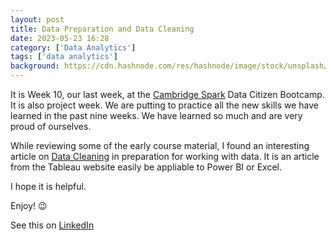 ```yaml
---
layout: post
title: Data Preparation and Data Cleaning
date: 2023-05-23 16:28
category: ['Data Analytics']
tags: ['data analytics']
background: https://cdn.hashnode.com/res/hashnode/image/stock/unsplash/oTvU7Zmteic/upload/4b8ad04ccc46a2c0f690d98e95cba7c3.jpeg?w=1600&h=840&fit=crop&crop=entropy&auto=compress,format&format=webp
---
```


It is Week 10, our last week, at the [Cambridge Spark](https://www.linkedin.com/in/charlesdebarros/recent-activity/all/#) Data Citizen Bootcamp. It is also project week. We are putting to practice all the new skills we have learned in the past nine weeks. We have learned so much and are very proud of ourselves.

While reviewing some of the early course material, I found an interesting article on [Data Cleaning](https://www.tableau.com/learn/articles/what-is-data-cleaning) in preparation for working with data. It is an article from the Tableau website easily be appliable to Power BI or Excel.

I hope it is helpful.

Enjoy! 😉

See this on [LinkedIn](https://lnkd.in/e6j_YUke)